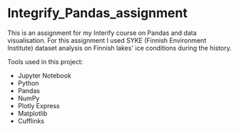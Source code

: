 # Integrify_Pandas_assignment

This is an assignment for my Interify course on Pandas and data visualisation. For this assignment I used SYKE (Finnish Environment Institute) dataset analysis on Finnish lakes' ice conditions during the history.

Tools used in this project:

- Jupyter Notebook
- Python
- Pandas
- NumPy
- Plotly Express
- Matplotlib
- Cufflinks

